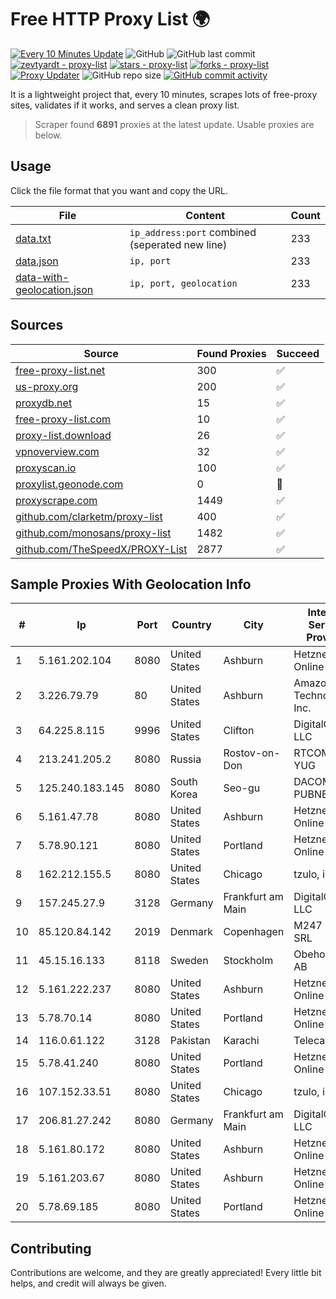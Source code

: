 
# Free HTTP Proxy List 🌍

[![Every 10 Minutes Update](https://github.com/mertguvencli/http-proxy-list/actions/workflows/main.yml/badge.svg?branch=main)](https://github.com/mertguvencli/http-proxy-list/actions/workflows/main.yml)
![GitHub](https://img.shields.io/github/license/mertguvencli/http-proxy-list)
![GitHub last commit](https://img.shields.io/github/last-commit/mertguvencli/http-proxy-list)
[![zevtyardt - proxy-list](https://img.shields.io/static/v1?label=zevtyardt&message=proxy-list&color=blue&logo=github)](https://github.com/zevtyardt/proxy-list "Go to GitHub repo")
[![stars - proxy-list](https://img.shields.io/github/stars/zevtyardt/proxy-list?style=social)](https://github.com/zevtyardt/proxy-list)
[![forks - proxy-list](https://img.shields.io/github/forks/zevtyardt/proxy-list?style=social)](https://github.com/zevtyardt/proxy-list)
[![Proxy Updater](https://github.com/zevtyardt/proxy-list/workflows/Proxy%20Updater/badge.svg)](https://github.com/zevtyardt/proxy-list/actions?query=workflow:"Proxy+Updater")
![GitHub repo size](https://img.shields.io/github/repo-size/zevtyardt/proxy-list)
[![GitHub commit activity](https://img.shields.io/github/commit-activity/m/zevtyardt/proxy-list?logo=commits)](https://github.com/zevtyardt/proxy-list/commits/main)

It is a lightweight project that, every 10 minutes, scrapes lots of free-proxy sites, validates if it works, and serves a clean proxy list.

> Scraper found **6891** proxies at the latest update. Usable proxies are below.

## Usage

Click the file format that you want and copy the URL.

|File|Content|Count|
|----|-------|-----|
|[data.txt](https://raw.githubusercontent.com/mertguvencli/http-proxy-list/main/proxy-list/data.txt)|`ip_address:port` combined (seperated new line)|233|
|[data.json](https://raw.githubusercontent.com/mertguvencli/http-proxy-list/main/proxy-list/data.json)|`ip, port`|233|
|[data-with-geolocation.json](https://raw.githubusercontent.com/mertguvencli/http-proxy-list/main/proxy-list/data-with-geolocation.json)|`ip, port, geolocation`|233|

## Sources

|Source|Found Proxies|Succeed|
|------|-------------|-------|
|[free-proxy-list.net](https://free-proxy-list.net)|300|✅|
|[us-proxy.org](https://www.us-proxy.org)|200|✅|
|[proxydb.net](http://proxydb.net)|15|✅|
|[free-proxy-list.com](https://free-proxy-list.com/?page=&port=&type%5B%5D=http&type%5B%5D=https&up_time=0&search=Search)|10|✅|
|[proxy-list.download](https://www.proxy-list.download/HTTP)|26|✅|
|[vpnoverview.com](https://vpnoverview.com/privacy/anonymous-browsing/free-proxy-servers)|32|✅|
|[proxyscan.io](https://www.proxyscan.io)|100|✅|
|[proxylist.geonode.com](https://proxylist.geonode.com/api/proxy-list?limit=300&page=1&sort_by=lastChecked&sort_type=desc&protocols=http,https)|0|🚫|
|[proxyscrape.com](https://api.proxyscrape.com/v2/?request=displayproxies&protocol=http&timeout=10000&country=all&ssl=all&anonymity=all)|1449|✅|
|[github.com/clarketm/proxy-list](https://raw.githubusercontent.com/clarketm/proxy-list/master/proxy-list-raw.txt)|400|✅|
|[github.com/monosans/proxy-list](https://raw.githubusercontent.com/monosans/proxy-list/main/proxies/http.txt)|1482|✅|
|[github.com/TheSpeedX/PROXY-List](https://raw.githubusercontent.com/TheSpeedX/PROXY-List/master/http.txt)|2877|✅|


## Sample Proxies With Geolocation Info

|#|Ip|Port|Country|City|Internet Service Provider|
|-|--|----|-------|----|-------------------------|
|1|5.161.202.104|8080|United States|Ashburn|Hetzner Online GmbH|
|2|3.226.79.79|80|United States|Ashburn|Amazon Technologies Inc.|
|3|64.225.8.115|9996|United States|Clifton|DigitalOcean, LLC|
|4|213.241.205.2|8080|Russia|Rostov-on-Don|RTCOMM-YUG|
|5|125.240.183.145|8080|South Korea|Seo-gu|DACOM-PUBNETPLUS|
|6|5.161.47.78|8080|United States|Ashburn|Hetzner Online GmbH|
|7|5.78.90.121|8080|United States|Portland|Hetzner Online GmbH|
|8|162.212.155.5|8080|United States|Chicago|tzulo, inc.|
|9|157.245.27.9|3128|Germany|Frankfurt am Main|DigitalOcean, LLC|
|10|85.120.84.142|2019|Denmark|Copenhagen|M247 Europe SRL|
|11|45.15.16.133|8118|Sweden|Stockholm|Obehosting AB|
|12|5.161.222.237|8080|United States|Ashburn|Hetzner Online GmbH|
|13|5.78.70.14|8080|United States|Portland|Hetzner Online GmbH|
|14|116.0.61.122|3128|Pakistan|Karachi|Telecard|
|15|5.78.41.240|8080|United States|Portland|Hetzner Online GmbH|
|16|107.152.33.51|8080|United States|Chicago|tzulo, inc.|
|17|206.81.27.242|8080|Germany|Frankfurt am Main|DigitalOcean, LLC|
|18|5.161.80.172|8080|United States|Ashburn|Hetzner Online GmbH|
|19|5.161.203.67|8080|United States|Ashburn|Hetzner Online GmbH|
|20|5.78.69.185|8080|United States|Portland|Hetzner Online GmbH|



## Contributing

Contributions are welcome, and they are greatly appreciated! Every
little bit helps, and credit will always be given.

